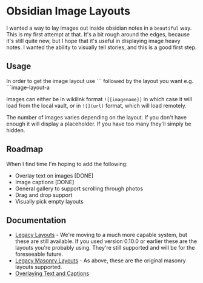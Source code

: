 # Obsidian Image Layouts

I wanted a way to lay images out inside obsidian notes in a `beautiful` way. This is my first attempt at that. It's a bit rough around the edges, because it's still quite new, but I hope that it's useful in displaying image heavy notes. I wanted the ability to visually tell stories, and this is a good first step.

## Usage

In order to get the image layout use \`\`\` followed by the layout you want e.g. \`\`\`image-layout-a

Images can either be in wikilink format `![[imagename]]` in which case it will load from the local vault, or in `![](url)` format, which will load remotely.

The number of images varies depending on the layout. If you don't have enough it will display a placeholder. If you have too many they'll simply be hidden.

## Roadmap

When I find time I'm hoping to add the following:

- Overlay text on images [DONE]
- Image captions [DONE]
- General gallery to support scrolling through photos
- Drag and drop support
- Visually pick empty layouts

## Documentation

- [Legacy Layouts](docs/legacy-layouts.md) - We're moving to a much more capable system, but these are still available. If you used version 0.10.0 or earlier these are the layouts you're probably using. They're still supported and will be for the foreseeable future.
- [Legacy Masonry Layouts](docs/legacy-masonry-layouts.md) - As above, these are the original masonry layouts supported.
- [Overlaying Text and Captions](docs/text.md)

